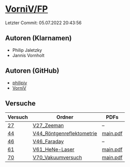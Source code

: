 # [VorniV/FP](https://github.com/VorniV/FP)

Letzter Commit: 05.07.2022 20:43:56

## Autoren (Klarnamen)
- Philip Jaletzky
- Jannis Vornholt

## Autoren (GitHub)
- [philipjy](https://github.com/philipjy)
- [VorniV](https://github.com/VorniV)

## Versuche

|       Versuch        |                                              Ordner                                              |                                                                 PDFs                                                                  |
|----------------------|--------------------------------------------------------------------------------------------------|---------------------------------------------------------------------------------------------------------------------------------------|
|[27](../../versuch/27)|[V27_Zeeman](https://github.com/VorniV/FP/tree/main/V27_Zeeman)                                   |–                                                                                                                                      |
|[44](../../versuch/44)|[V44_Röntgenreflektometrie](https://github.com/VorniV/FP/tree/main/V44_R%C3%B6ntgenreflektometrie)|[main.pdf](https://docs.google.com/viewer?url=https://raw.githubusercontent.com/VorniV/FP/main/V44_R%C3%B6ntgenreflektometrie/main.pdf)|
|[46](../../versuch/46)|[V46_Faraday](https://github.com/VorniV/FP/tree/main/V46_Faraday)                                 |–                                                                                                                                      |
|[61](../../versuch/61)|[V61_HeNe-Laser](https://github.com/VorniV/FP/tree/main/V61_HeNe-Laser)                           |[main.pdf](https://docs.google.com/viewer?url=https://raw.githubusercontent.com/VorniV/FP/main/V61_HeNe-Laser/build/main.pdf)          |
|[70](../../versuch/70)|[V70_Vakuumversuch](https://github.com/VorniV/FP/tree/main/V70_Vakuumversuch)                     |[main.pdf](https://docs.google.com/viewer?url=https://raw.githubusercontent.com/VorniV/FP/main/V70_Vakuumversuch/build/main.pdf)       |
